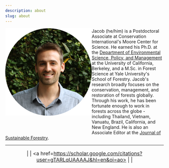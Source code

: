 ```yaml
---
description: about
slug: about
---
```


<link rel="stylesheet" href="./academicons-1.8.0/css/academicons.css"/>

<div>
  <img class="headshot" src="./headshot.jpg" width="275" align="left" style = "padding-bottom:10%;">
</div>


Jacob (he/him) is a Postdoctoral Associate at Conservation International's Moore Center for Science. He earned his Ph.D. at the [Department of Environmental Science, Policy, and Management](https://ourenvironment.berkeley.edu/people/jacob-bukoski) at the University of California, Berkeley, and a M.Sc. in Forest Science at Yale University's School of Forestry. Jacob's research broadly focuses on the conservation, management, and restoration of forests globally. Through his work, he has been fortunate enough to work in forests across the globe - including Thailand, Vietnam, Vanuatu, Brazil, California, and New England. He is also an Associate Editor at the [Journal of Sustainable Forestry](https://www.tandfonline.com/toc/wjsf20/current).

---

<div style="font-size: 115%" align="center">

  <a href=https://github.com/jbukoski><i class="fab fa-github"></i></a> | 
  <a href=https://twitter.com/JacobBukoski><i class="fab fa-twitter"></i></a> | 
  <a href=https://scholar.google.com/citations?user=gTARLqUAAAAJ&hl=en&oi=ao><i class="ai ai-google-scholar-square"></i></a> |
  <a href=https://www.researchgate.net/profile/Jacob_Bukoski><i class="ai ai-researchgate"></i></a> | 
  <a href=https://www.linkedin.com/in/jacob-bukoski-66728535/><i class="fab fa-linkedin"></i></a>

</div>

